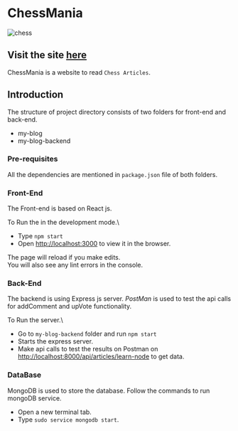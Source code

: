 # ChessMania

![chess](https://user-images.githubusercontent.com/35539313/122878555-83b09200-d355-11eb-96f0-7806a50975cf.jpg)



## Visit the site [here](https://chess-mania-9puy2k77x-mohitm15.vercel.app/)


ChessMania is a website to read `Chess Articles`.

## Introduction

The structure of project directory consists of two folders for front-end and back-end.

- my-blog
- my-blog-backend

### Pre-requisites

All the dependencies are mentioned in `package.json` file of both folders.

### Front-End

The Front-end is based on React js.

To Run the in the development mode.\

- Type `npm start`
- Open [http://localhost:3000](http://localhost:3000) to view it in the browser.

The page will reload if you make edits.\
You will also see any lint errors in the console.

### Back-End

The backend is using Express js server. _PostMan_ is used to test the api calls for addComment and upVote functionality.

To Run the server.\

- Go to `my-blog-backend` folder and run `npm start`
- Starts the express server.
- Make api calls to test the results on Postman on [http://localhost:8000/api/articles/learn-node](http://localhost:8000/api/articles/learn-node) to get data.

### DataBase

MongoDB is used to store the database. Follow the commands to run mongoDB service.

- Open a new terminal tab.
- Type `sudo service mongodb start`.
